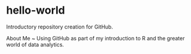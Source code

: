 # hello-world
Introductory repository creation for GitHub.

About Me ~ Using GitHub as part of my introduction to R and the greater world of data analytics.
